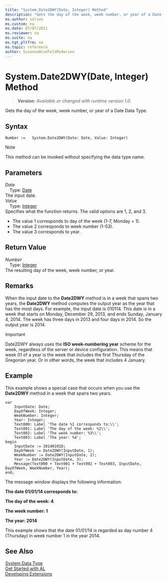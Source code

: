 ```yaml
---
title: "System.Date2DWY(Date, Integer) Method"
description: "Gets the day of the week, week number, or year of a Date Data Type."
ms.author: solsen
ms.custom: na
ms.date: 07/07/2021
ms.reviewer: na
ms.suite: na
ms.tgt_pltfrm: na
ms.topic: reference
author: SusanneWindfeldPedersen
---
```

[//]: # (START>DO_NOT_EDIT)
[//]: # (IMPORTANT:Do not edit any of the content between here and the END>DO_NOT_EDIT.)
[//]: # (Any modifications should be made in the .xml files in the ModernDev repo.)
# System.Date2DWY(Date, Integer) Method
> **Version**: _Available or changed with runtime version 1.0._

Gets the day of the week, week number, or year of a Date Data Type.


## Syntax
```AL
Number :=   System.Date2DWY(Date: Date, Value: Integer)
```
> [!NOTE]
> This method can be invoked without specifying the data type name.
## Parameters
*Date*  
&emsp;Type: [Date](../date/date-data-type.md)  
The input date.  
*Value*  
&emsp;Type: [Integer](../integer/integer-data-type.md)  
Specifies what the function returns. The valid options are 1, 2, and 3.
- The value 1 corresponds to day of the week (1-7, Monday = 1).
- The value 2 corresponds to week number (1-53).
- The value 3 corresponds to year.
        


## Return Value
*Number*  
&emsp;Type: [Integer](../integer/integer-data-type.md)  
The resulting day of the week, week number, or year.


[//]: # (IMPORTANT: END>DO_NOT_EDIT)

## Remarks

When the input date to the **Date2DWY** method is in a week that spans two years, the **Date2DWY** method computes the output year as the year that has the most days. For example, the input date is 010114. This date is in a week that starts on Monday, December 29, 2013, and ends Sunday, January 4, 2014. The week has three days in 2013 and four days in 2014. So the output year is 2014.

> [!IMPORTANT]
> Date2DWY always uses the **ISO week-numbering year** scheme for the week, regardless of the server or device configuration. This means that week 01 of a year is the week that includes the first Thursday of the Gregorian year. Or in other words, the week that includes 4 January.

## Example

This example shows a special case that occurs when you use the **Date2DWY** method in a week that spans two years. 
 
```al
var
    InputDate: Date;
    DayOfWeek: Integer;
    WeekNumber: Integer;
    Year: Integer;
    Text000: Label 'The date %1 corresponds to:\\';
    Text001: Label 'The day of the week: %2\\';
    Text002: Label 'The week number: %3\\';
    Text003: Label 'The year: %4';
begin
    InputDate := 20140101D;  
    DayOfWeek := Date2DWY(InputDate, 1);  
    WeekNumber := Date2DWY(InputDate, 2);  
    Year := Date2DWY(InputDate, 3);  
    Message(Text000 + Text001 + Text002 + Text003, InputDate, DayOfWeek, WeekNumber, Year);  
end;
```  
  
The message window displays the following information:  
  
**The date 01/01/14 corresponds to:**  
  
**The day of the week: 4**  
  
**The week number: 1**  
  
**The year: 2014**  
  
This example shows that the date 01/01/14 is regarded as day number 4 \(Thursday\) in week number 1 in the year 2014.  
  

## See Also
[System Data Type](system-data-type.md)  
[Get Started with AL](../../devenv-get-started.md)  
[Developing Extensions](../../devenv-dev-overview.md)
